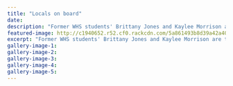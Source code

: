 ```yaml
---
title: "Locals on board"
date: 
description: "Former WHS students' Brittany Jones and Kaylee Morrison are two local women employed as flight attendants by Air Chathams..."
featured-image: http://c1940652.r52.cf0.rackcdn.com/5a861493b8d39a42a4000734/air-chathams-photo-of-kaylee-morrison-midweek-20-dec.jpg
excerpt: "Former WHS students' Brittany Jones and Kaylee Morrison are two local women employed as flight attendants by Air Chathams."
gallery-image-1: 
gallery-image-2: 
gallery-image-3: 
gallery-image-4: 
gallery-image-5: 
---
```

